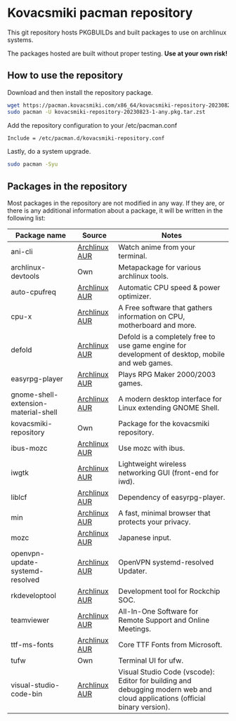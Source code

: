 # Kovacsmiki pacman repository

This git repository hosts PKGBUILDs and built packages to use on archlinux systems.

The packages hosted are built without proper testing. **Use at your own risk!**

## How to use the repository

Download and then install the repository package.
```bash
wget https://pacman.kovacsmiki.com/x86_64/kovacsmiki-repository-20230823-1-any.pkg.tar.zst
sudo pacman -U kovacsmiki-repository-20230823-1-any.pkg.tar.zst
```
Add the repository configuration to your /etc/pacman.conf
```bash
Include = /etc/pacman.d/kovacsmiki-repository.conf
```

Lastly, do a system upgrade.
```bash
sudo pacman -Syu
```

## Packages in the repository

Most packages in the repository are not modified in any way. If they are, or there is any additional information about a package, it will be written in the following list:

Package name|Source|Notes
---|---|---
ani-cli|[Archlinux AUR](https://aur.archlinux.org/packages/ani-cli)|Watch anime from your terminal.
archlinux-devtools|Own|Metapackage for various archlinux tools.
auto-cpufreq|[Archlinux AUR](https://aur.archlinux.org/packages/auto-cpufreq)|Automatic CPU speed & power optimizer.
cpu-x|[Archlinux AUR](https://aur.archlinux.org/packages/cpu-x)|A Free software that gathers information on CPU, motherboard and more.
defold|[Archlinux AUR](https://aur.archlinux.org/packages/defold)|Defold is a completely free to use game engine for development of desktop, mobile and web games.
easyrpg-player|[Archlinux AUR](https://aur.archlinux.org/packages/easyrpg-player)|Plays RPG Maker 2000/2003 games.
gnome-shell-extension-material-shell|[Archlinux AUR](https://aur.archlinux.org/packages/gnome-shell-extension-material-shell)|A modern desktop interface for Linux extending GNOME Shell.
kovacsmiki-repository|Own|Package for the kovacsmiki repository.
ibus-mozc|[Archlinux AUR](https://aur.archlinux.org/packages/ibus-mozc)|Use mozc with ibus.
iwgtk|[Archlinux AUR](https://aur.archlinux.org/packages/iwgtk)|Lightweight wireless networking GUI (front-end for iwd).
liblcf|[Archlinux AUR](https://aur.archlinux.org/packages/liblcf)|Dependency of easyrpg-player.
min|[Archlinux AUR](https://aur.archlinux.org/packages/min)|A fast, minimal browser that protects your privacy.
mozc|[Archlinux AUR](https://aur.archlinux.org/packages/mozc)|Japanese input.
openvpn-update-systemd-resolved|[Archlinux AUR](https://aur.archlinux.org/packages/openvpn-update-systemd-resolved)|OpenVPN systemd-resolved Updater.
rkdeveloptool|[Archlinux AUR](https://aur.archlinux.org/packages/rkdeveloptool)|Development tool for Rockchip SOC.
teamviewer|[Archlinux AUR](https://aur.archlinux.org/packages/teamviewer)|All-In-One Software for Remote Support and Online Meetings.
ttf-ms-fonts|[Archlinux AUR](https://aur.archlinux.org/packages/ttf-ms-fonts)|Core TTF Fonts from Microsoft.
tufw|Own|Terminal UI for ufw.
visual-studio-code-bin|[Archlinux AUR](https://aur.archlinux.org/packages/visual-studio-code-bin)|Visual Studio Code (vscode): Editor for building and debugging modern web and cloud applications (official binary version).
